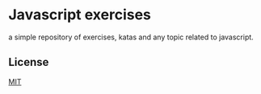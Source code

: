 # Javascript exercises

a simple repository of exercises, katas and any topic related to javascript.

## License

[MIT](https://opensource.org/licenses/MIT)